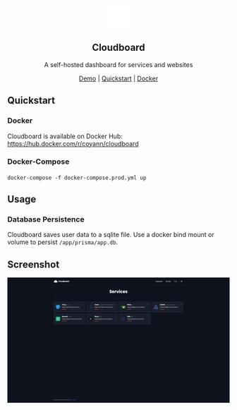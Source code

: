 <div align="center">
  <img src="./screenshots/logo.svg" alt="logo" width="50" height="50" border="0">
  <h2>Cloudboard</h2>
  <p>A self-hosted dashboard for services and websites</p>
  <div>
    <a href="https://cloudboard.tim-ritter.com">Demo</a> |
    <a href="#quickstart">Quickstart</a> |
    <a href="https://hub.docker.com/r/coyann/cloudboard">Docker</a>
  </div>
</div>
<h2 id="quickstart">Quickstart</h2>
<h3>Docker</h3>
<p>Cloudboard is available on Docker Hub: <a href="https://hub.docker.com/r/coyann/cloudboard">https://hub.docker.com/r/coyann/cloudboard</a></p>
<h3>Docker-Compose</h3>
<code>docker-compose -f docker-compose.prod.yml up</code></p>
<h2>Usage</h2>
<h3>Database Persistence</h3>
<p>Cloudboard saves user data to a sqlite file. Use a docker bind mount or volume to persist <code>/app/prisma/app.db</code>.</p>
<h2>Screenshot</h2>
<img src="./screenshots/dark.png" alt="dark screenshot" border="0">